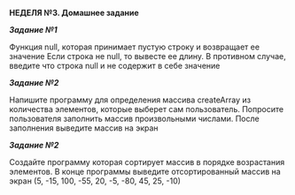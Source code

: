 **НЕДЕЛЯ №3. Домашнее задание**

**_Задание №1_**

Функция null, которая принимает пустую строку и возвращает ее значение
Если строка не null, то вывесте ее длину. В противном случае, введите что строка null и не содержит в себе значение

**_Задание №2_**

Напишите программу для определения массива createArray из количества элементов, которые выберет сам пользователь.
Попросите пользователя заполнить массив произвольными числами. После заполнения выведите массив на экран

**_Задание №2_**

Создайте программу которая сортирует массив в порядке возрастания элементов.
В конце программы выведите отсортированный массив на экран
(5, -15, 100, -55, 20, -5, -80, 45, 25, -10)
